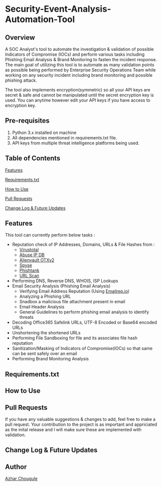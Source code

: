 # Security-Event-Analysis-Automation-Tool

## Overview
A SOC Analyst's tool to automate the investigation &amp; validation of possible Indicators of Compromise (IOCs) and perform various tasks including Phishing Email Analysis & Brand Monitoring to fasten the incident response. The main goal of utilizing this tool is to automate as many validation points as possible being performed by Enterprise Security Operations Team while working on any security incident including brand monitoring and possible phishing attack.

The tool also implements encryption(symmetric) so all your API keys are secret & safe and cannot be manipulated until the secret encryption key is used. You can anytime however edit your API keys if you have access to encryption key.

## Pre-requisites

1. Python 3.x installed on machine
2. All dependencies mentioned in requirements.txt file.
3. API keys from multiple threat intelligence platforms being used.

## Table of Contents

[Features](https://github.com/AzharAnwar9/Security-Event-Analysis-Automation-Tool#features)

[Requirements.txt](https://github.com/AzharAnwar9/Security-Event-Analysis-Automation-Tool#requirementstxt)

[How to Use](https://github.com/AzharAnwar9/Security-Event-Analysis-Automation-Tool#how-to-use)

[Pull Requests](https://github.com/AzharAnwar9/Security-Event-Analysis-Automation-Tool#pull-requests)

[Change Log & Future Updates](https://github.com/AzharAnwar9/Security-Event-Analysis-Automation-Tool#change-log--future-updates)

## Features

This tool can currently perform below tasks :

- Reputation check of IP Addresses, Domains, URLs & File Hashes from :
  - [Virustotal](https://www.virustotal.com/gui/home/upload)
  - [Abuse IP DB](https://www.abuseipdb.com/)
  - [Alienvault OTXv2](https://otx.alienvault.com/)
  - [Spyse](https://spyse.com/)
  - [Phishtank](https://phishtank.org/)
  - [URL Scan](https://urlscan.io/)
- Performing DNS, Reverse DNS, WHOIS, ISP Lookups
- Email Security Analysis (Phishing Email Analysis)
  - Verifying Email Address Reputation (Using [Emailrep.io](https://emailrep.io/))
  - Analyzing a Phishing URL
  - Snadbox a malicious file attachment present in email
  - Email Header Analysis
  - General Guidelines to perform phishing email analysis to identify threats
- Decoding Office365 Safelink URLs, UTF-8 Encoded or Base64 encoded URLs
- Unshortening the shortened URLs
- Performing File Sandboxing for file and its associates file hash reputation
- Sanitization/Masking of Indicators of Compromise(IOCs) so that same can be sent safely over an email
- Performing Brand Monitoring Analysis

## Requirements.txt

## How to Use

## Pull Requests

If you have any valuable suggestions & changes to add, feel free to make a pull request. Your contribution to the project is as important and appriciated as the inital release and I will make sure these are implemented with validation.

## Change Log & Future Updates

## Author

[Azhar Chougule](https://github.com/AzharAnwar9/)
